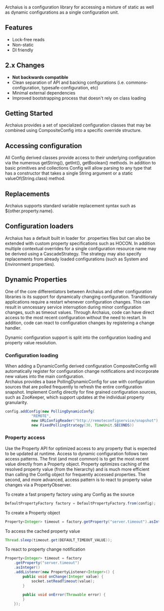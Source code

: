 Archaius is a configuration library for accessing a mixture of static as well
as dynamic configurations as a single configuration unit.

## Features
* Lock-free reads
* Non-static
* DI friendly

## 2.x Changes
* **Not backwards compatible**
* Clean separation of API and backing configurations (i.e. commons-configuration, typesafe-configuration, etc)
* Minimal external dependencies
* Improved bootstrapping process that doesn't rely on class loading

## Getting Started

Archaius provides a set of specialized configuration classes that may be combined
using CompositeConfig into a specific override structure.  

## Accessing configuration

All Config derived classes provide access to their underlying configuration via the numerous 
getString(), getInt(), getBoolean() methods.  In addition to basic primitives and collections
Config will allow parsing to any type that has a constructor that takes a single String 
argument or a static valueOf(String.class) method.  

## Replacements

Archaius supports standard variable replacement syntax such as ${other.property.name}.   

## Configuration loaders

Archaius has a default built in loader for .properties files but can also be extended with custom
property specifications such as HOCON.  In addition multiple contextual overrides for a single 
configuration resource name may be derived using a CascadeStrategy.  The strategy may also specify
replacements from already loaded configurations (such as System and Environment properties).

## Dynamic Properties

One of the core differentiators between Archaius and other configuration libraries
is its support for dynamically changing configuration.  Tranditionaly applications 
require a restart whenever configuration changes.  This can result in unncessary 
service interruption during minor configuration changes, such as timeout values.  Through
Archaius, code can have direct access to the most recent configuration without the need to 
restart.  In addition, code can react to configuration changes by registering a change
handler.  

Dynamic configuration support is split into the configuration loading and property
value resolution.

### Configuration loading

When adding a DynamicConfig derived configuration CompositeConfig will automatically register for
configuration change notifications and incorporate new values into the main configuration.  
Archaius provides a base PollingDynamicConfig for use with configuration sources that are
polled frequently to refresh the entire configuration snapshot.  Implement Config 
directly for fine grained configuration sources, such as ZooKeeper, which support updates 
at the individual property granularity.

```java
config.addConfig(new PollingDynamicConfg(
            "REMOTE", 
            new URLConfigReader("http://remoteconfigservice/snapshot"), 
            new FixedPollingStrategy(30, TimeUnit.SECONDS)) 
```

### Property access

Use the Property API for optimized access to any property that is expected to be updated at
runtime.  Access to dynamic configuration follows two access patterns.  The first (and most common)
is to get the most recent value directly from a Property object.  Property optimizes caching of the resolved property value (from the hierarchy) and is much more efficient than calling the Config object for frequently accessed properties.  The second, and more advanced, access pattern is to react to property value changes via a PropertyObserver.  

To create a fast property factory using any Config as the source
```java
DefaultPropertyFactory factory = DefaultPropertyFactory.from(config);
```

To create a Property object

```java
Property<Integer> timeout = factory.getProperty("server.timeout").asInteger(DEFAULT_TIMEOUT_VALUE);
```

To access the cached property value
```java
Thread.sleep(timeout.get(DEFAULT_TIMEOUT_VALUE));
```

To react to property change notification

```java
Property<Integer> timeout = factory
    .getProperty("server.timeout")
    .asInteger() 
    .addListener(new PropertyListener<Integer>() {
        public void onChange(Integer value) {
            socket.setReadTimeout(value);
        }
        
        public void onError(Throwable error) {
        }
    });
```




